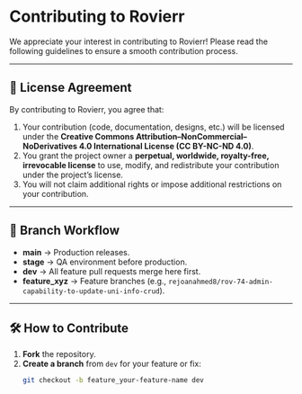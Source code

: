 # Contributing to Rovierr

We appreciate your interest in contributing to Rovierr!
Please read the following guidelines to ensure a smooth contribution process.

---

## 📜 License Agreement

By contributing to Rovierr, you agree that:

1. Your contribution (code, documentation, designs, etc.) will be licensed under the **Creative Commons Attribution–NonCommercial–NoDerivatives 4.0 International License (CC BY-NC-ND 4.0)**.
2. You grant the project owner a **perpetual, worldwide, royalty-free, irrevocable license** to use, modify, and redistribute your contribution under the project’s license.
3. You will not claim additional rights or impose additional restrictions on your contribution.

---

## 🔀 Branch Workflow

- **main** → Production releases.
- **stage** → QA environment before production.
- **dev** → All feature pull requests merge here first.
- **feature_xyz** → Feature branches (e.g., `rejoanahmed8/rov-74-admin-capability-to-update-uni-info-crud`).

---

## 🛠 How to Contribute

1. **Fork** the repository.
2. **Create a branch** from `dev` for your feature or fix:
   ```bash
   git checkout -b feature_your-feature-name dev
   ```
